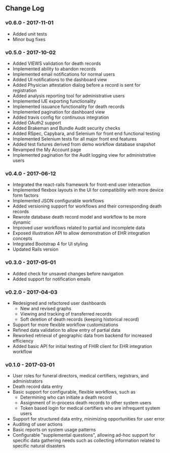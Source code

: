 ## Change Log

### v0.6.0 - 2017-11-01

* Added unit tests
* Minor bug fixes

### v0.5.0 - 2017-10-02

* Added VIEWS validation for death records
* Implemented ability to abandon records
* Implemented email notifications for normal users
* Added UI notifications to the dashboard view
* Added Physician attestation dialog before a record is sent for registration
* Added analysis reporting tool for administrative users
* Implemented IJE exporting functionality
* Implemented issuance functionality for death records
* Implemented pagination for dashboard view
* Added travis config for continuous integration
* Added OAuth2 support
* Added Brakeman and Bundle Audit security checks
* Added RSpec, Capybara, and Selenium for front end functional testing
* Implemented Selenium tests for all major front end features
* Added test fixtures derived from demo workflow database snapshot
* Revamped the My Account page
* Implemented pagination for the Audit logging view for administrative users

### v0.4.0 - 2017-06-12

* Integrated the react-rails framework for front-end user interaction
* Implemented flexbox layouts in the UI for compatibility with more device form factors
* Implemented JSON configurable workflows
* Added versioning support for workflows and their corresponding death records
* Rewrote database death record model and workflow to be more dynamic
* Improved user workflows related to partial and incomplete data
* Exposed illustration API to allow demonstration of EHR integration concepts
* Integrated Bootstrap 4 for UI styling
* Updated Rails version

### v0.3.0 - 2017-05-01

* Added check for unsaved changes before navigation
* Added support for notification emails

### v0.2.0 - 2017-04-03

* Redesigned and refactored user dashboards
  * New and revised graphs
  * Viewing and tracking of transferred records
  * Soft deletion of death records (keeping historical record)
* Support for more flexible workflow customizations
* Refined data validation to allow entry of partial data
* Reworked retrieval of geographic data from backend for increased efficiency
* Added basic API for initial testing of FHIR client for EHR integration workflow

### v0.1.0 - 2017-03-01

* User roles for funeral directors, medical certifiers, registrars, and administrators
* Death record data entry
* Basic support for configurable, flexible workflows, such as
  * Determining who can initiate a death record
  * Assignment of in-process death records to other system users
  * Token based login for medical certifiers who are infrequent system users
* Support for structured data entry, minimizing opportunities for user error
* Auditing of user actions
* Basic reports on system usage patterns
* Configurable "supplemental questions", allowing ad-hoc support for specific data gathering needs such as collecting information related to specific natural disasters
